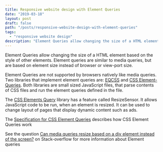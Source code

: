 ```yaml
---
title: Responsive website design with Element Queries
date: "2019-03-18"
layout: post
draft: false
path: "/posts/responsive-website-design-with-element-queries"
tags:
  - "responsive website design"
description: "Element Queries allow changing the size of a HTML element based on the style of other elements. Element queries are similar to media queries, but are based on element size instead of browser or view-port size."
---
```


Element Queries allow changing the size of a HTML element based on the style of other elements. Element queries are similar to media queries, but are based on element size instead of browser or view-port size.

Element Queries are not supported by browsers natively like media queries. Two libraries that implement element queries are: [EQCSS](https://elementqueries.com/) and [CSS Element-Queries](https://github.com/marcj/css-element-queries). Both libraries are small sized JavaScript files, that parse contents of CSS files and run the element queries defined in the file.

The [CSS Elements Query](https://github.com/marcj/css-element-queries) library has a feature called ResizeSensor. It allows JavaScript code to be run, when an element is resized. It can be used to change layout of pages that display dynamic content such as ads.

The [Specification for CSS Element Queries](https://tomhodgins.github.io/element-queries-spec/element-queries.html#introduction) describes how CSS Element Queries work

See the question [Can media queries resize based on a div element instead of the screen?](https://stackoverflow.com/questions/12251750/can-media-queries-resize-based-on-a-div-element-instead-of-the-screen) on Stack-overflow for more information about Element queries  
